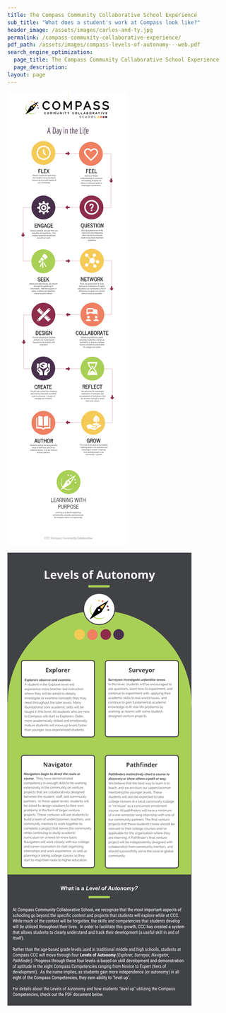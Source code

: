 ```yaml
---
title: The Compass Community Collaborative School Experience
sub_title: "What does a student's work at Compass look like?"
header_image: /assets/images/carlos-and-ty.jpg
permalink: /compass-community-collaborative-experience/
pdf_path: /assets/images/compass-levels-of-autonomy---web.pdf
search_engine_optimization:
  page_title: The Compass Community Collaborative School Experience
  page_description:
layout: page
---
```



![](/assets/images/versions/b082b427-a1c1-468f-b2fe-46bfb07767e3-4---x----2500-9375x---.png)

![](/assets/images/versions/fccea96b-9a5e-481f-a59e-1631ccbf4a7b---x0-0-2550-6250-816-2000x---.png)